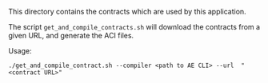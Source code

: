 This directory contains the contracts which are used by this application.

The script `get_and_compile_contracts.sh` will download the contracts from a given URL, and generate the ACI files.

Usage:
```
./get_and_compile_contract.sh --compiler <path to AE CLI> --url  "<contract URL>"
```

